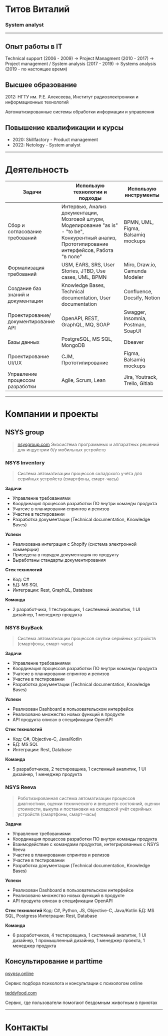 # Титов Виталий
### System analyst
_____


## Опыт работы в IT

Technical support (2006 - 2009) -> Project Managment (2010 - 2017) -> Project management / System analysis (2017 - 2019) -> Systems analysis (2019 - по настоящее время)

## Высшее образование
2012: НГТУ им. Р.Е. Алексеева, Институт радиоэлектроники и информационных технологий

Автоматизированные системы обработки информации и управления

## Повышение квалификации и курсы
- 2020: Skillfactory - Product management
- 2022: Netology - System analyst

___

# Деятельность

| Задачи | Использую технологии и подходы | Использую инструменты | 
|----------|----------|----------|
| Сбор и согласование требований | Интервью, Анализ документации, Мозговой штурм, Моделирование "as is" - "to be", Конкурентный анализ, Прототипирование интерфейсов, Работа "в поле" | BPMN, UML, Figma, Balsamiq mockups |
| Формализация требований | USM, EARS, SRS, User Stories, JTBD, Use cases, UML, BPMN |  Miro, Draw.io, Camunda Modeler |
| Создание баз знаний и документации | Knowledge Bases, Technical documentation, User documentation | Confluence, Docsify, Notion |
| Проектирование/документирование API | OpenAPI, REST, GraphQL, MQ, SOAP | Swagger, Insomnia, Postman, SoapUI |
| Базы данных | PostgreSQL, MS SQL, MongoDB | Dbeaver |
| Проектирование UI/UX | CJM, Прототипирование | Figma, Balsamiq mockups |
| Управление процессом разработки | Agile, Scrum, Lean  | Jira, Youtrack, Trello, Gitlab |

____

# Компании и проекты


## NSYS group
> <a href="https://url.rw/?https%3A%2F%2Fnsysgroup.com" target="_blank">nsysgroup.com</a>
> Экосистема программных и аппаратных решений для индустрии б/у мобильных устройств

### NSYS Inventory
> Система автоматизации процессов складского учёта для серийных устройств (смартфоны, смарт-часы)

**Задачи**
- Управление требованиями
- Координация процессов разработки ПО внутри команды продукта
- Учатсие в планировании спринтов и релизов
- Участие в тестировании
- Разработка документации (Technical documentation, Knowledge Bases)

**Успехи**
- Реализована интеграция с Shopify (система электронной коммерции)
- Приведена в порядок документация по продукту
- Выработаны стандарты документирования

**Стек технологий**
- Код: С#
- БД: MS SQL
- Интеграции: Rest, GraphQL, Database

**Команда**
- 2 разработчика, 1 тестировщик, 1 системный аналитик, 1 UI дизайнер, 1 менеджер продукта 


### NSYS BuyBack
> Cистема автоматизации процессов скупки серийных устройств (смартфоны, смарт-часы)


**Задачи**
- Управление требованиями
- Координация процессов разработки ПО внутри команды продукта
- Учатсие в планировании спринтов и релизов
- Участие в тестировании
- Разработка документации (Technical documentation, Knowledge Bases)

**Успехи**
- Реализован Dashboard в пользовательском интерфейсе
- Реализовано множество новых функций в продукте
- API продукта описан в спецификации OpenAPI

**Стек технологий**
- Код: С#, Objective-C, Java/Kotlin
- БД: MS SQL
- Интеграции: Rest, Database

**Команда**
- 5 разработчиков, 2 тестировщика, 1 системный аналитик, 1 UI дизайнер, 1 менеджер продукта 


### NSYS Reeva
> Роботизированная система автоматизации процессов диагностики, оценки технического и внешнего состояний, оценки стоимости, выкупа и постановки на складской учёт серийных устройств (смартфоны, смарт-часы)

**Задачи**
- Управление требованиями
- Координация процессов разработки ПО внутри команды продукта
- Взаимодействие с командами продуктов, интегрированных с NSYS Reeva
- Участие в планировании спринтов и релизов
- Участие в тестировании
- Разработка документации (Technical documentation, Knowledge Bases)

**Успехи**
- Реализован Dashboard в пользовательском интерфейсе
- Реализовано множество новых функций в продукте
- API продукта описан в спецификации OpenAPI

**Стек технологий**
Код: С#, Python, JS, Objective-C, Java/Kotlin
БД: MS SQL, Postgress
Интеграции: Rest, Database

**Команда**
- 6 разработчиков, 4 тестировщика, 1 системный аналитик, 1 UI дизайнер, 1 промышленный дизайнер, 1 менеджер проекта, 1 менеджер продукта 


## Консультирование и parttime
[psypsy.online](https://psypsy.online/)

Сервис подбора психолога и консультации с психологом online

[teddyfood.com](https://teddyfood.com/)

Сервис, где пользователи помогают бездомным животным в приютах

____


# Контакты

